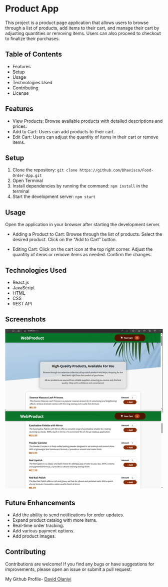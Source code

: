 # Product App

This project is a product page application that allows users to browse through a list of products, add items to their cart, and manage their cart by adjusting quantities or removing items. Users can also proceed to checkout to finalize their purchases.

## Table of Contents
- Features
- Setup
- Usage
- Technologies Used
- Contributing
- License

## Features
- View Products: Browse available products with detailed descriptions and prices.
- Add to Cart: Users can add products to their cart.
- Edit Cart: Users can adjust the quantity of items in their cart or remove items.

## Setup

1. Clone the repository: `git clone https://github.com/Dhavisco/Food-Order-App.git`
2. Open Terminal
3. Install dependencies by running the command: `npm install` in the terminal
4. Start the development server: `npm start`

## Usage
Open the application in your browser after starting the development server.

- Adding a Product to Cart:
Browse through the list of products.
Select the desired product.
Click on the "Add to Cart" button.

- Editing Cart:
Click on the cart icon at the top right corner.
Adjust the quantity of items or remove items as needed.
Confirm the changes.


## Technologies Used
- React.js
- JavaScript
- HTML
- CSS
- REST API 

## Screenshots
![Description](<public/screenshots/webproductDescription.png>)
![Product](<public/screenshots/webproductItem.png>) 


## Future Enhancements

- Add the ability to send notifications for order updates.
- Expand product catalog with more items.
- Real-time order tracking.
- Add various payment options.
- Add product images.

## Contributing
Contributions are welcome! If you find any bugs or have suggestions for improvements, please open an issue or submit a pull request.

My Github Profile- [David Olaniyi](https://github.com/Dhavisco)
